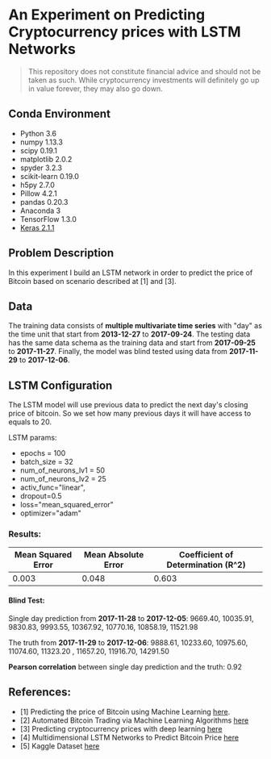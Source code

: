 
# An Experiment on Predicting Cryptocurrency prices with LSTM Networks

> This repository does not constitute financial advice and should not be taken as such. 
> While cryptocurrency investments will definitely go up in value forever, they may also go down.

## Conda Environment
* Python 3.6
* numpy 1.13.3
* scipy 0.19.1
* matplotlib 2.0.2
* spyder 3.2.3
* scikit-learn 0.19.0
* h5py 2.7.0 
* Pillow 4.2.1 
* pandas 0.20.3
* Anaconda 3
* TensorFlow 1.3.0
* [Keras 2.1.1](https://keras.io)

## Problem Description

In this experiment I build an LSTM network in order to predict the price of Bitcoin based on scenario described at [1] and [3].

## Data
The training data consists of **multiple multivariate time series** with "day" as the time unit that start from **2013-12-27** to **2017-09-24**.
The testing data has the same data schema as the training data and start from **2017-09-25** to **2017-11-27**.
Finally, the model was blind tested using data from **2017-11-29** to **2017-12-06**.

## LSTM Configuration

The LSTM model will use previous data to predict the next day's closing price of bitcoin. 
So we set how many previous days it will have access to equals to 20.

LSTM params:   
- epochs = 100
- batch_size = 32
- num_of_neurons_lv1 = 50    
- num_of_neurons_lv2 = 25 
- activ_func="linear",
- dropout=0.5
- loss="mean_squared_error"
- optimizer="adam"

### Results:

|Mean Squared Error|Mean Absolute Error|Coefficient of Determination (R^2)|
|----|----|----|
|0.003|0.048|0.603| 

#### Blind Test:  
Single day prediction from **2017-11-28** to **2017-12-05**:
9669.40, 10035.91, 9830.83, 9993.55, 10367.92, 10770.16, 10858.19, 11521.98

The truth from **2017-11-29** to **2017-12-06**:
9888.61, 10233.60, 10975.60, 11074.60, 11323.20 , 11657.20, 11916.70, 14291.50
  
**Pearson correlation** between single day prediction and the truth: 0.92
  
## References:

- [1] Predicting the price of Bitcoin using Machine Learning [here](http://trap.ncirl.ie/2496/1/seanmcnally.pdf).
- [2] Automated Bitcoin Trading via Machine Learning Algorithms [here](http://ai2-s2-pdfs.s3.amazonaws.com/e065/3631b4a476abf5276a264f6bbff40b132061.pdf)
- [3] Predicting cryptocurrency prices with deep learning [here](https://github.com/dashee87/blogScripts/blob/master/Jupyter/2017-11-20-predicting-cryptocurrency-prices-with-deep-learning.ipynb)
- [4] Multidimensional LSTM Networks to Predict Bitcoin Price [here](http://www.jakob-aungiers.com/articles/a/Multidimensional-LSTM-Networks-to-Predict-Bitcoin-Price)
- [5] Kaggle Dataset [here](https://www.kaggle.com/sudalairajkumar/cryptocurrencypricehistory)
